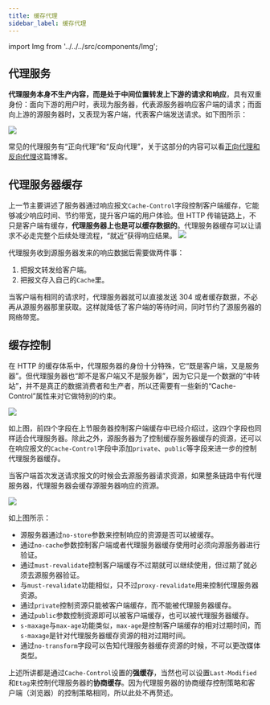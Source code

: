 ```yaml
---
title: 缓存代理
sidebar_label: 缓存代理
---
```


import Img from '../../../src/components/Img';

## 代理服务

**代理服务本身不生产内容，而是处于中间位置转发上下游的请求和响应**，具有双重身份：面向下游的用户时，表现为服务器，代表源服务器响应客户端的请求；而面向上游的源服务器时，又表现为客户端，代表客户端发送请求。如下图所示：

<Img w="600" legend="代理服务器示意图" src="https://cosmos-x.oss-cn-hangzhou.aliyuncs.com/20200106221833.png" />

常见的代理服务有“正向代理”和“反向代理”，关于这部分的内容可以看[正向代理和反向代理](/blog/2019/11/04/Reverse-Proxy)这篇博客。

## 代理服务器缓存

上一节主要讲述了服务器通过响应报文`Cache-Control`字段控制客户端缓存，它能够减少响应时间、节约带宽，提升客户端的用户体验。但 HTTP 传输链路上，不只是客户端有缓存，**代理服务器上也是可以缓存数据的**。代理服务器缓存可以让请求不必走完整个后续处理流程，“就近”获得响应结果。 <Img w="600" src="https://cosmos-x.oss-cn-hangzhou.aliyuncs.com/20200107130032.png" />

代理服务收到源服务器发来的响应数据后需要做两件事：

1. 把报文转发给客户端。
2. 把报文存入自己的`Cache`里。

当客户端有相同的请求时，代理服务器就可以直接发送 304 或者缓存数据，不必再从源服务器那里获取。这样就降低了客户端的等待时间，同时节约了源服务器的网络带宽。

## 缓存控制

在 HTTP 的缓存体系中，代理服务器的身份十分特殊，它“既是客户端，又是服务器”。但代理服务器也“即不是客户端又不是服务器”，因为它只是一个数据的“中转站”，并不是真正的数据消费者和生产者，所以还需要有一些新的“Cache-Control”属性来对它做特别的约束。

<Img w="600" legend="图：Cache-Control常用字段" src="https://cosmos-x.oss-cn-hangzhou.aliyuncs.com/20200106233006.png" />

如上图，前四个字段在上节服务器控制客户端缓存中已经介绍过，这四个字段也同样适合代理服务器。除此之外，源服务器为了控制缓存服务器缓存的资源，还可以在响应报文的`Cache-Control`字段中添加`private`、`public`等字段来进一步的控制代理服务器缓存。

当客户端首次发送请求报文的时候会去源服务器请求资源，如果整条链路中有代理服务器，代理服务器会缓存源服务器响应的资源。

<Img w="600" legend="图：源服务器控制代理服务器缓存" src="https://cosmos-x.oss-cn-hangzhou.aliyuncs.com/20200107123338.png" />

如上图所示：

- 源服务器通过`no-store`参数来控制响应的资源是否可以被缓存。
- 通过`no-cache`参数控制客户端或者代理服务器缓存使用时必须向源服务器进行验证。
- 通过`must-revalidate`控制客户端缓存不过期就可以继续使用，但过期了就必须去源服务器验证。
- 与`must-revalidate`功能相似，只不过`proxy-revalidate`用来控制代理服务器资源。
- 通过`private`控制资源只能被客户端缓存，而不能被代理服务器缓存。
- 通过`public`参数控制资源即可以被客户端缓存，也可以被代理服务器缓存。
- `s-maxage`与`max-age`功能类似，`max-age`是控制客户端缓存的相对过期时间，而`s-maxage`是针对代理服务器缓存资源的相对过期时间。
- 通过`no-transform`字段可以告知代理服务器缓存资源的时候，不可以更改媒体类型。

上述所讲都是通过`Cache-Control`设置的**强缓存**，当然也可以设置`Last-Modified`和`Etag`来控制代理服务器的**协商缓存**。因为代理服务器的协商缓存控制策略和客户端（浏览器）的控制策略相同，所以此处不再赘述。
